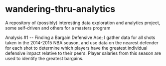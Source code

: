 # wandering-thru-analytics
A repository of (possibly) interesting data exploration and analytics project, some self-driven and others for a masters program


Analysis #1 -- Finding a Bargain Defensive Ace;
    I gather data for all shots taken in the 2014-2015 NBA season, and use data on the nearest defender for each shot to determine which players have the greatest individual defensive impact relative to their peers. Player salaries from this season are used to identify the greatest bargains.